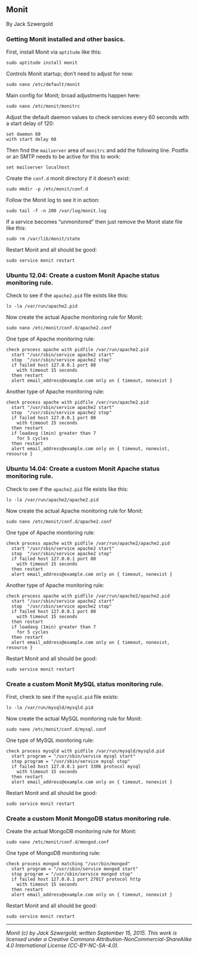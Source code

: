 ## Monit

By Jack Szwergold

### Getting Monit installed and other basics.

First, install Monit via `aptitude` like this:

    sudo aptitude install monit

Controls Monit startup; don’t need to adjust for now:

    sudo nano /etc/default/monit

Main config for Monit; broad adjustments happen here:

    sudo nano /etc/monit/monitrc

Adjust the default daemon values to check services every 60 seconds with a start delay of 120:

	set daemon 60
	with start delay 60

Then find the `mailserver` area of `monitrc` and add the following line. Postfix or an SMTP needs to be active for this to work:

    set mailserver localhost

Create the `conf.d` monit directory if it doesn’t exist:

	sudo mkdir -p /etc/monit/conf.d

Follow the Monit log to see it in action:

    sudo tail -f -n 200 /var/log/monit.log

If a service becomes “unmonitored” then just remove the Monit state file like this:

    sudo rm /var/lib/monit/state

Restart Monit and all should be good:

    sudo service monit restart

### Ubuntu 12.04: Create a custom Monit Apache status monitoring rule.

Check to see if the `apache2.pid` file exists like this:

    ls -la /var/run/apache2.pid

Now create the actual Apache monitoring rule for Monit:

    sudo nano /etc/monit/conf.d/apache2.conf

One type of Apache monitoring rule:

	check process apache with pidfile /var/run/apache2.pid
      start "/usr/sbin/service apache2 start"
      stop  "/usr/sbin/service apache2 stop"
      if failed host 127.0.0.1 port 80
        with timeout 15 seconds
      then restart
      alert email_address@example.com only on { timeout, nonexist }

Another type of Apache monitoring rule:

	check process apache with pidfile /var/run/apache2.pid
      start "/usr/sbin/service apache2 start"
      stop  "/usr/sbin/service apache2 stop"
      if failed host 127.0.0.1 port 80
        with timeout 15 seconds
      then restart
      if loadavg (1min) greater than 7
        for 5 cycles
      then restart
      alert email_address@example.com only on { timeout, nonexist, resource }

### Ubuntu 14.04: Create a custom Monit Apache status monitoring rule.
	
Check to see if the `apache2.pid` file exists like this:

    ls -la /var/run/apache2/apache2.pid

Now create the actual Apache monitoring rule for Monit:

    sudo nano /etc/monit/conf.d/apache2.conf

One type of Apache monitoring rule:

	check process apache with pidfile /var/run/apache2/apache2.pid
      start "/usr/sbin/service apache2 start"
      stop  "/usr/sbin/service apache2 stop"
      if failed host 127.0.0.1 port 80
        with timeout 15 seconds
      then restart
      alert email_address@example.com only on { timeout, nonexist }

Another type of Apache monitoring rule:

	check process apache with pidfile /var/run/apache2/apache2.pid
      start "/usr/sbin/service apache2 start"
      stop  "/usr/sbin/service apache2 stop"
      if failed host 127.0.0.1 port 80
        with timeout 15 seconds
      then restart
      if loadavg (1min) greater than 7
        for 5 cycles
      then restart
      alert email_address@example.com only on { timeout, nonexist, resource }
	
Restart Monit and all should be good:

    sudo service monit restart

### Create a custom Monit MySQL status monitoring rule.

First, check to see if the `mysqld.pid` file exists:

    ls -la /var/run/mysqld/mysqld.pid

Now create the actual MySQL monitoring rule for Monit:

    sudo nano /etc/monit/conf.d/mysql.conf

One type of MySQL monitoring rule:

	check process mysqld with pidfile /var/run/mysqld/mysqld.pid
	  start program = "/usr/sbin/service mysql start"
	  stop program = "/usr/sbin/service mysql stop"
	  if failed host 127.0.0.1 port 3306 protocol mysql
	    with timeout 15 seconds
	  then restart
	  alert email_address@example.com only on { timeout, nonexist }

Restart Monit and all should be good:

    sudo service monit restart

### Create a custom Monit MongoDB status monitoring rule.

Create the actual MongoDB monitoring rule for Monit:

    sudo nano /etc/monit/conf.d/mongod.conf

One type of MongoDB monitoring rule:

	check process mongod matching "/usr/bin/mongod"
	  start program = "/usr/sbin/service mongod start"
	  stop program = "/usr/sbin/service mongod stop"
	  if failed host 127.0.0.1 port 27017 protocol http
	    with timeout 15 seconds
	  then restart
	  alert email_address@example.com only on { timeout, nonexist }

Restart Monit and all should be good:

    sudo service monit restart

***

*Monit (c) by Jack Szwergold; written September 15, 2015. This work is licensed under a Creative Commons Attribution-NonCommercial-ShareAlike 4.0 International License (CC-BY-NC-SA-4.0).*